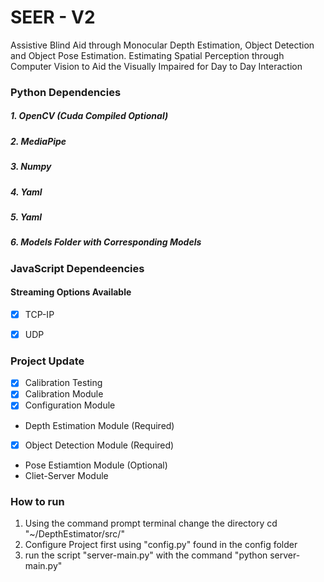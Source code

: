 # SEER - V2

 Assistive Blind Aid through Monocular Depth Estimation, Object Detection and Object Pose Estimation.
 Estimating Spatial Perception through Computer Vision to Aid the Visually Impaired for Day to Day Interaction



### Python Dependencies 
##### 1. OpenCV (Cuda Compiled Optional)
##### 2. MediaPipe 
##### 3. Numpy 
##### 4. Yaml
##### 5. Yaml
##### 6. Models Folder with Corresponding Models


### JavaScript Dependeencies




#### Streaming Options Available
- [x] TCP-IP
- [x] UDP





### Project Update 
- [x] Calibration Testing
- [x] Calibration Module
- [x] Configuration Module
- Depth Estimation Module (Required)
- [x] Object Detection Module (Required)
- Pose Estiamtion Module (Optional)
- Cliet-Server Module


### How to run 

1.  Using the command prompt terminal change the directory cd "~/DepthEstimator/src/"
2.  Configure Project first using "config.py" found in the config folder
3.  run the script "server-main.py" with the command "python server-main.py"
